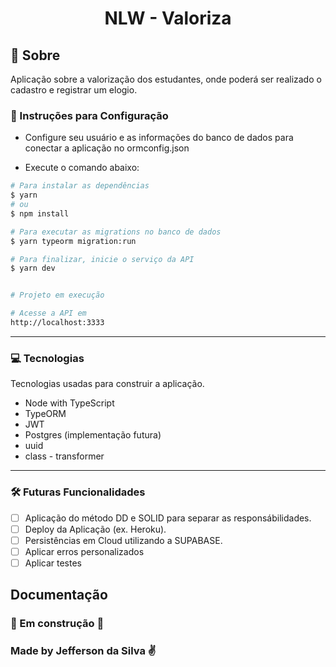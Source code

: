 <h1 align="center"> NLW - Valoriza </h1>

## :bookmark: Sobre

Aplicação sobre a valorização dos estudantes, onde poderá ser realizado o cadastro e registrar um elogio.

### :bookmark_tabs: Instruções para Configuração

- Configure seu usuário e as informações do banco de dados para conectar a aplicação no ormconfig.json

- Execute o comando abaixo:

```bash
# Para instalar as dependências
$ yarn
# ou
$ npm install

# Para executar as migrations no banco de dados
$ yarn typeorm migration:run

# Para finalizar, inicie o serviço da API
$ yarn dev


# Projeto em execução

# Acesse a API em
http://localhost:3333
```

---

### :computer: Tecnologias

Tecnologias usadas para construir a aplicação.

- Node with TypeScript
- TypeORM
- JWT
- Postgres (implementação futura)
- uuid
- class - transformer

---

### :hammer_and_wrench: Futuras Funcionalidades

- [ ] Aplicação do método DD e SOLID para separar as responsábilidades.
- [ ] Deploy da Aplicação (ex. Heroku).
- [ ] Persistências em Cloud utilizando a SUPABASE.
- [ ] Aplicar erros personalizados
- [ ] Aplicar testes

## Documentação

### :construction: Em construção :construction:

### Made by **Jefferson da Silva** :v:
